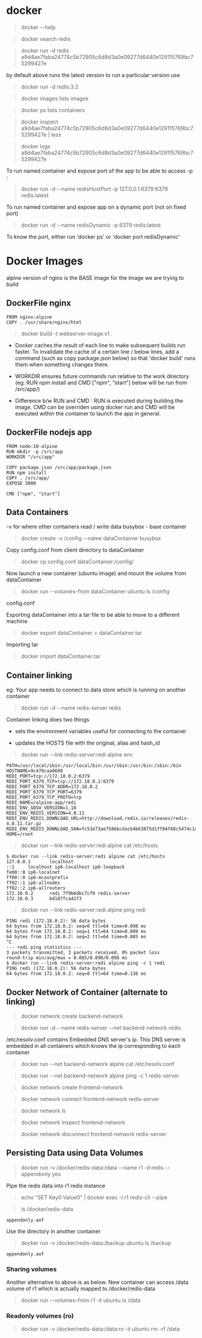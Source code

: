 # docker

> docker --help

> docker search redis

> docker run -d redis
a9d4ae7faba24774c5b72905c6d8d3a0e09277d6440e129115769bc75299427e

by default above runs the latest version
to run a particular version use

> docker run -d redis:3.2

> docker images
lists images

> docker ps 
lists containers

> docker inspect a9d4ae7faba24774c5b72905c6d8d3a0e09277d6440e129115769bc75299427e | less

> docker logs a9d4ae7faba24774c5b72905c6d8d3a0e09277d6440e129115769bc75299427e

To run named container and expose port of the app to be able to access -p <host-port>:<container-port>
> docker run -d --name redisHostPort -p 127.0.0.1:6379:6379 redis:latest

To run named container and expose app on a dynamic port (not on fixed port)
> docker run -d --name redisDynamic -p 6379 redis:latest

To know the port, either run 'docker ps' or 'docker port redisDynamic'


# Docker Images

alpine version of nginx is the BASE image for the image  we are trying to build

## DockerFile nginx
```
FROM nginx:alpine
COPY . /usr/share/nginx/html
```

> docker build -t webserver-image:v1 .


- Docker caches the result of each line to make subsequent builds run faster. To invalidate the cache of a certain line / below lines, add a command (such as copy package.json below) so that 'docker build' runs them when something changes there.

- WORKDIR ensures future commands run relative to the work directory (eg: RUN npm install and CMD ["npm", "start"] below will be run from /src/app/)

- Difference b/w RUN and CMD : RUN is executed during building the image. CMD can be overriden using docker run and CMD will be executed within the container to launch the app in general.

## DockerFile nodejs app
```
FROM node:10-alpine
RUN mkdir -p /src/app
WORKDIR "/src/app"

COPY package.json /src/app/package.json 
RUN npm install
COPY . /src/app/
EXPOSE 3000

CMD ["npm", "start"]
```

## Data Containers

-v for where other containers read / write data
busybox - base container 

> docker create -v /config --name dataContainer busybox

Copy config.conf from client directory to dataContainer

> docker cp config.conf dataContainer:/config/

Now launch a new container (ubuntu image) and mount the volume from dataContainer

> docker run --volumes-from dataContainer ubuntu ls /config

config.conf

Exporting dataContainer into a tar file to be able to move to a  different machine

> docker export dataContainer > dataContainer.tar

Importing tar

> docker import dataContainer.tar

## Container linking

eg: Your app needs to connect to data store which is running on another container

> docker run -d --name redis-server redis

Container linking does two things 

- sets the environment variables useful for connecting to the container

- updates the HOSTS file with the original, alias and hash_id

> docker run --link redis-server:redi alpine env
```
PATH=/usr/local/sbin:/usr/local/bin:/usr/sbin:/usr/bin:/sbin:/bin
HOSTNAME=9c470caa0608
REDI_PORT=tcp://172.18.0.2:6379
REDI_PORT_6379_TCP=tcp://172.18.0.2:6379
REDI_PORT_6379_TCP_ADDR=172.18.0.2
REDI_PORT_6379_TCP_PORT=6379
REDI_PORT_6379_TCP_PROTO=tcp
REDI_NAME=/alpine-app/redi
REDI_ENV_GOSU_VERSION=1.10
REDI_ENV_REDIS_VERSION=4.0.11
REDI_ENV_REDIS_DOWNLOAD_URL=http://download.redis.io/releases/redis-4.0.11.tar.gz
REDI_ENV_REDIS_DOWNLOAD_SHA=fc53e73ae7586bcdacb4b63875d1ff04f68c5474c1ddeda78f00e5ae2eed1bbb
HOME=/root
```

> docker run --link redis-server:redi alpine cat /etc/hosts
```
$ docker run --link redis-server:redi alpine cat /etc/hosts
127.0.0.1       localhost
::1     localhost ip6-localhost ip6-loopback
fe00::0 ip6-localnet
ff00::0 ip6-mcastprefix
ff02::1 ip6-allnodes
ff02::2 ip6-allrouters
172.18.0.2      redi 7f9b6dbc7cf0 redis-server
172.18.0.3      bd187fca41f3
```

> docker run --link redis-server:redi alpine ping redi
```
PING redi (172.18.0.2): 56 data bytes
64 bytes from 172.18.0.2: seq=0 ttl=64 time=0.098 ms
64 bytes from 172.18.0.2: seq=1 ttl=64 time=0.089 ms
64 bytes from 172.18.0.2: seq=2 ttl=64 time=0.085 ms
^C
--- redi ping statistics ---
3 packets transmitted, 3 packets received, 0% packet loss
round-trip min/avg/max = 0.085/0.090/0.098 ms
$ docker run --link redis-server:redi alpine ping -c 1 redi
PING redi (172.18.0.2): 56 data bytes
64 bytes from 172.18.0.2: seq=0 ttl=64 time=0.136 ms
```

## Docker Network of Container (alternate to linking)

> docker network create backend-network

> docker run -d --name redis-server --net backend-network redis

/etc/resolv.conf contains Embedded DNS server's ip. This DNS server is embedded in all containers which knows the ip corresponding to each container

> docker run --net backend-network alpine cat /etc/resolv.conf 

> docker run --net backend-network alpine ping -c 1 redis-server

> docker network create frontend-network

> docker network connect frontend-network redis-server

> docker network ls

> docker network inspect frontend-network

> docker network disconnect frontend-network redis-server

## Persisting Data using Data Volumes

> docker run -v /docker/redis-data:/data --name r1 -d redis --appendonly yes

Pipe the redis data into r1 redis instance

> echo "SET Key0 Value0" | docker exec -i r1 redis-cli --pipe

> ls /docker/redis-data
```
appendonly.aof
```

Use the directory in another container

> docker run -v /docker/redis-data:/backup ubuntu ls /backup
```
appendonly.aof
```

### Sharing volumes

Another alternative to above is as below. New container can access /data volume of r1 which is actually mapped to /docker/redis-data

> docker run --volumes-from r1 -it  ubuntu ls /data

### Readonly volumes (ro)

> docker run -v /docker/redis-data:/data:ro -it ubuntu rm -rf /data
